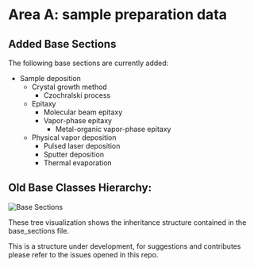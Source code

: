 # Area A: sample preparation data

## Added Base Sections
The following base sections are currently added:
- Sample deposition
    - Crystal growth method
        - Czochralski process
    - Epitaxy
        - Molecular beam epitaxy
        - Vapor-phase epitaxy
            - Metal-organic vapor-phase epitaxy
    - Physical vapor deposition
        - Pulsed laser deposition
        - Sputter deposition
        - Thermal evaporation
## Old Base Classes Hierarchy:

![Base Sections](https://box.hu-berlin.de/f/b72febaaedb54162b74c/?dl=1)

These tree visualization shows the inheritance structure contained in the base_sections file. 

This is a structure under development, for suggestions and contributes please refer to the issues opened in this repo.